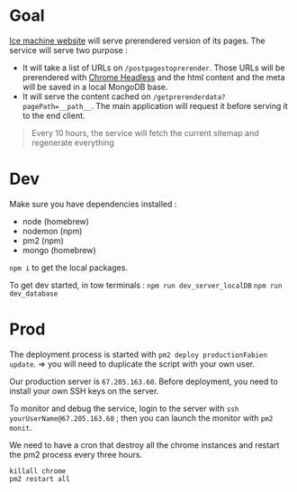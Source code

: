 # Goal

[Ice machine website](https://www.icemachinesplus.io/) will serve prerendered version of its pages. The service will serve two purpose :

- It will take a list of URLs on `/postpagestoprerender`. Those URLs will be prerendered with [Chrome Headless](https://developers.google.com/web/updates/2017/04/headless-chrome) and the html content and the meta will be saved in a local MongoDB base.
- It will serve the content cached on `/getprerenderdata?pagePath=__path__`. The main application will request it before serving it to the end client.

> Every 10 hours, the service will fetch the current sitemap and regenerate everything

# Dev

Make sure you have dependencies installed :

- node (homebrew)
- nodemon (npm)
- pm2 (npm)
- mongo (homebrew)

`npm i` to get the local packages.

To get dev started, in tow terminals :
`npm run dev_server_localDB`
`npm run dev_database`


# Prod

The deployment process is started with `pm2 deploy productionFabien update`. => you will need to duplicate the script with your own user.

Our production server is `67.205.163.60`. Before deployment, you need to install your own SSH keys on the server.

To monitor and debug the service, login to the server with `ssh yourUserName@67.205.163.60` ; then you can launch the monitor with `pm2 monit`.

We need to have a cron that destroy all the chrome instances and restart the pm2 process every three hours.

    killall chrome
    pm2 restart all